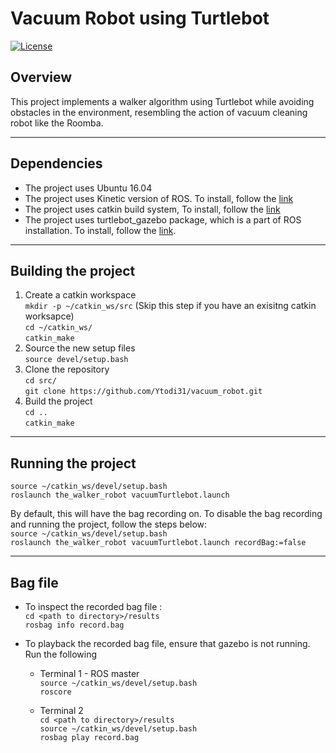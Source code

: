 # Vacuum Robot using Turtlebot
[![License](https://img.shields.io/badge/License-BSD%203--Clause-blue.svg)](https://opensource.org/licenses/BSD-3-Clause)

## Overview
This project implements a walker algorithm using Turtlebot while avoiding obstacles
in the environment, resembling the action of vacuum cleaning robot like the Roomba.


---
## Dependencies
- The project uses Ubuntu 16.04
- The project uses Kinetic version of ROS. To install, follow the [link]( http://wiki.ros.org/kinetic/Installation/Ubuntu)
- The project uses catkin build system, To install, follow the [link](http://wiki.ros.org/catkin)
- The project uses turtlebot_gazebo package, which is a part of ROS installation. To install, follow the [link](http://wiki.ros.org/turtlebot/Tutorials/indigo/Turtlebot%20Installation).
---
## Building the project
1. Create a catkin workspace \
`mkdir -p ~/catkin_ws/src` (Skip this step if you have an exisitng catkin worksapce)\
`cd ~/catkin_ws/` \
`catkin_make`
2. Source the new setup files \
`source devel/setup.bash`
3. Clone the repository\
`cd src/` \
`git clone https://github.com/Ytodi31/vacuum_robot.git`
4. Build the project \
`cd ..` \
`catkin_make`
---
## Running the project
`source ~/catkin_ws/devel/setup.bash` \
`roslaunch the_walker_robot vacuumTurtlebot.launch`

By default, this will have the bag recording on. To disable the bag recording and running the project, follow the steps below:\
`source ~/catkin_ws/devel/setup.bash` \
`roslaunch the_walker_robot vacuumTurtlebot.launch recordBag:=false`

---
## Bag file
- To inspect the recorded bag file :\
`cd <path to directory>/results`\
`rosbag info record.bag`

- To playback the recorded bag file, ensure that gazebo is not running.
Run the following
  - Terminal 1 - ROS master \
`source ~/catkin_ws/devel/setup.bash` \
`roscore`

  - Terminal 2\
 `cd <path to directory>/results`\
 `source ~/catkin_ws/devel/setup.bash` \
 `rosbag play record.bag`
